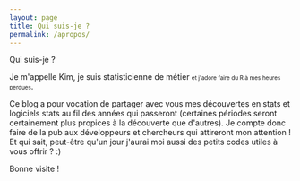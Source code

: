 ```yaml
---
layout: page
title: Qui suis-je ?
permalink: /apropos/
---
```

<span class="post-title">Qui suis-je ? </span>

<p>Je m'appelle Kim, je suis statisticienne de métier <FONT size="1">et j'adore faire du R à mes heures perdues</FONT>.</p>
<p>Ce blog a pour vocation de partager avec vous mes découvertes en stats et logiciels stats au fil des années qui passeront (certaines périodes seront certainement plus propices à la découverte que d'autres). Je compte donc faire de la pub aux développeurs et chercheurs qui attireront mon attention ! Et qui sait, peut-être qu'un jour j'aurai moi aussi des petits codes utiles à vous offrir ? :)</p>
<p>Bonne visite !</p>
